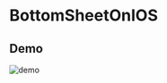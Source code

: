 # BottomSheetOnIOS

## Demo

![demo](https://github.com/SunXiaoShan/BottomSheetOnIOS/blob/master/demo/output.gif)
